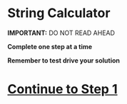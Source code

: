 # String Calculator

**IMPORTANT:** DO NOT READ AHEAD

**Complete one step at a time**

**Remember to test drive your solution**

# [Continue to Step 1](./steps/step-1.md)